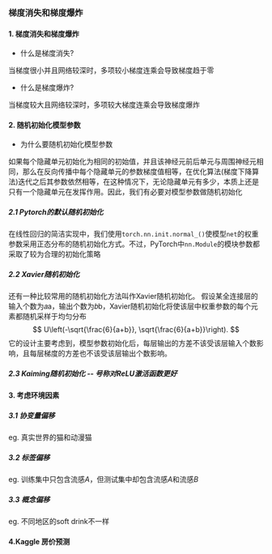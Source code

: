 ### 梯度消失和梯度爆炸

#### 1. 梯度消失和梯度爆炸

- 什么是梯度消失?

当梯度很小并且网络较深时，多项较小梯度连乘会导致梯度趋于零

- 什么是梯度爆炸?

当梯度较大且网络较深时，多项较大梯度连乘会导致梯度爆炸

#### 2. 随机初始化模型参数

- 为什么要随机初始化模型参数

如果每个隐藏单元初始化为相同的初始值，并且该神经元前后单元与周围神经元相同，那么在反向传播中每个隐藏单元的参数梯度值相等，在优化算法(梯度下降算法)迭代之后其参数依然相等，在这种情况下，无论隐藏单元有多少，本质上还是只有一个隐藏单元在发挥作用。因此，我们有必要对模型参数做随机初始化

##### 2.1 Pytorch的默认随机初始化

在线性回归的简洁实现中，我们使用`torch.nn.init.normal_()`使模型`net`的权重参数采用正态分布的随机初始化方式。不过，PyTorch中`nn.Module`的模块参数都采取了较为合理的初始化策略

##### 2.2 Xavier随机初始化

还有一种比较常用的随机初始化方法叫作Xavier随机初始化。 假设某全连接层的输入个数为𝑎a，输出个数为𝑏b，Xavier随机初始化将使该层中权重参数的每个元素都随机采样于均匀分布
$$
U\left(-\sqrt{\frac{6}{a+b}}, \sqrt{\frac{6}{a+b}}\right).
$$
它的设计主要考虑到，模型参数初始化后，每层输出的方差不该受该层输入个数影响，且每层梯度的方差也不该受该层输出个数影响。

##### 2.3 Kaiming随机初始化 -- 号称对ReLU激活函数更好

#### 3. 考虑环境因素

##### 3.1 协变量偏移

eg. 真实世界的猫和动漫猫

##### 3.2 标签偏移

eg. 训练集中只包含流感$A$，但测试集中却包含流感$A$和流感$B$

##### 3.3 概念偏移

eg. 不同地区的soft drink不一样

#### 4.Kaggle 房价预测